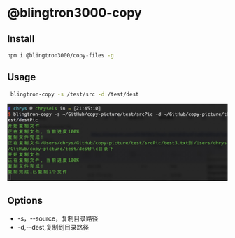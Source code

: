 # @blingtron3000-copy

## Install

```bash 
npm i @blingtron3000/copy-files -g
```

## Usage

```bash
 blingtron-copy -s /test/src -d /test/dest
```

![demo.jpg](./static/demo.jpg)

## Options
+ -s，--source，复制目录路径
+ -d,--dest,复制到目录路径
